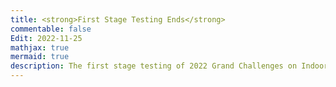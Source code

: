 ```yaml
---
title: <strong>First Stage Testing Ends</strong>
commentable: false
Edit: 2022-11-25
mathjax: true
mermaid: true
description: The first stage testing of 2022 Grand Challenges on Indoor Robot Learning has come to an end. 7 teams have passed the first stage testing and advanced to the final competition. The names of the finalists are shown above.
---
```

